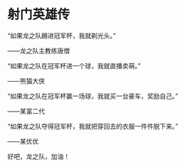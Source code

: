 # 射门英雄传

“如果龙之队踢进冠军杯，我就剃光头。”

——龙之队主教练唐僧

“如果龙之队在冠军杯进一个球，我就直播卖萌。”

——熊猫大侠

“如果龙之队在冠军杯赢一场球，我就买一台豪车，奖励自己。”

——某富二代

“如果龙之队夺得冠军杯，我就把穿回去的衣服一件件脱下来。”

——某优优

好吧，龙之队，加油！
